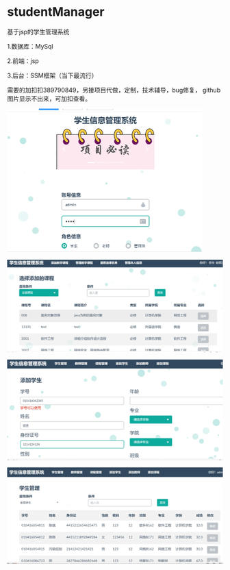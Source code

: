 # studentManager
基于jsp的学生管理系统

1.数据库：MySql

2.前端：jsp

3.后台：SSM框架（当下最流行）

需要的加扣扣389790849，另接项目代做，定制，技术辅导，bug修复，
github图片显示不出来，可加扣查看。

![image](https://github.com/1311236/studentManager/blob/main/images/312.png)


![image](https://github.com/1311236/studentManager/blob/main/images/312312321.png)


![image](https://github.com/1311236/studentManager/blob/main/images/312321.png)


![image](https://github.com/1311236/studentManager/blob/main/images/3213.png)


